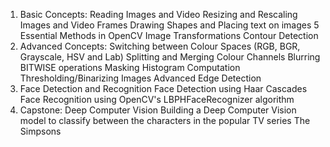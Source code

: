 1. Basic Concepts:
Reading Images and Video 
Resizing and Rescaling Images and Video Frames
Drawing Shapes and Placing text on images
5 Essential Methods in OpenCV
Image Transformations
Contour Detection
2. Advanced Concepts:
Switching between Colour Spaces (RGB, BGR, Grayscale, HSV and Lab)
Splitting and Merging Colour Channels
Blurring
BITWISE operations
Masking
Histogram Computation
Thresholding/Binarizing Images
Advanced Edge Detection
3. Face Detection and Recognition
Face Detection using Haar Cascades
Face Recognition using OpenCV's LBPHFaceRecognizer algorithm
4. Capstone: Deep Computer Vision
Building a Deep Computer Vision model to classify between the characters in the popular TV series The Simpsons
